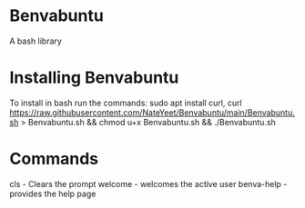 # Benvabuntu
A bash library

# Installing Benvabuntu
To install in bash run the commands:
sudo apt install curl, 
curl https://raw.githubusercontent.com/NateYeet/Benvabuntu/main/Benvabuntu.sh > Benvabuntu.sh && chmod u+x Benvabuntu.sh && ./Benvabuntu.sh

# Commands
cls - Clears the prompt
welcome - welcomes the active user
benva-help - provides the help page
